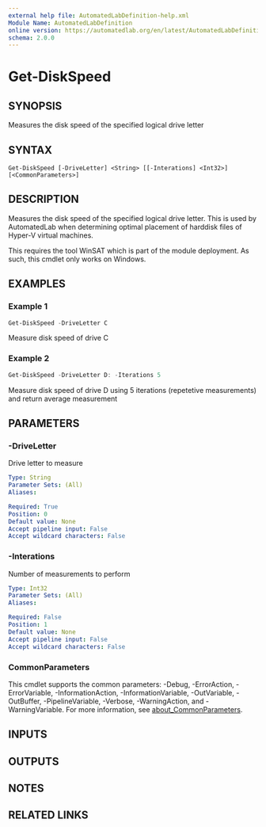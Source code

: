 ```yaml
---
external help file: AutomatedLabDefinition-help.xml
Module Name: AutomatedLabDefinition
online version: https://automatedlab.org/en/latest/AutomatedLabDefinition/en-us/Get-DiskSpeed
schema: 2.0.0
---
```


# Get-DiskSpeed

## SYNOPSIS
Measures the disk speed of the specified logical drive letter

## SYNTAX

```
Get-DiskSpeed [-DriveLetter] <String> [[-Interations] <Int32>] [<CommonParameters>]
```

## DESCRIPTION
Measures the disk speed of the specified logical drive letter.
This is used by AutomatedLab when determining optimal placement of harddisk files of Hyper-V virtual machines.

This requires the tool WinSAT which is part of the module deployment.
As such, this cmdlet only works on Windows.

## EXAMPLES

### Example 1
```powershell
Get-DiskSpeed -DriveLetter C
```

Measure disk speed of drive C

### Example 2
```powershell
Get-DiskSpeed -DriveLetter D: -Iterations 5
```

Measure disk speed of drive D using 5 iterations (repetetive measurements) and return average measurement

## PARAMETERS

### -DriveLetter
Drive letter to measure

```yaml
Type: String
Parameter Sets: (All)
Aliases:

Required: True
Position: 0
Default value: None
Accept pipeline input: False
Accept wildcard characters: False
```

### -Interations
Number of measurements to perform

```yaml
Type: Int32
Parameter Sets: (All)
Aliases:

Required: False
Position: 1
Default value: None
Accept pipeline input: False
Accept wildcard characters: False
```

### CommonParameters
This cmdlet supports the common parameters: -Debug, -ErrorAction, -ErrorVariable, -InformationAction, -InformationVariable, -OutVariable, -OutBuffer, -PipelineVariable, -Verbose, -WarningAction, and -WarningVariable. For more information, see [about_CommonParameters](http://go.microsoft.com/fwlink/?LinkID=113216).

## INPUTS

## OUTPUTS

## NOTES

## RELATED LINKS

